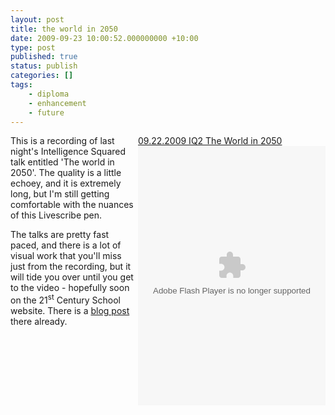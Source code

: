 ```yaml
---
layout: post
title: the world in 2050
date: 2009-09-23 10:00:52.000000000 +10:00
type: post
published: true
status: publish
categories: []
tags:
    - diploma
    - enhancement
    - future
---
```


<div style="float:right" class="pencast"><a href="http://www.livescribe.com/cgi-bin/WebObjects/LDApp.woa/wa/MLSOverviewPage?sid=9gP2BQsPLNHj" target="_blank">09.22.2009 IQ2 The World in 2050</a><br /><object width="300" height="415"><param name="movie" value="http://www.livescribe.com/media/swf/embedPlayer.swf" /><param name="FlashVars" value="path=http%3A//www.livescribe.com/cgi-bin/WebObjects/LDApp.woa/wa/flashXML%3Fxml%3D0000C0A80116000009C6680400000123E2FA154B5560674C&amp;embedversion=1" /><param name="allowFullScreen" value="true" /><param name="allowscriptaccess" value="always" /><embed src="http://www.livescribe.com/media/swf/embedPlayer.swf?path=http%3A//www.livescribe.com/cgi-bin/WebObjects/LDApp.woa/wa/flashXML%3Fxml%3D0000C0A80116000009C6680400000123E2FA154B5560674C&amp;embedversion=1" type="application/x-shockwave-flash" allowscriptaccess="always" allowfullscreen="true" width="300" height="415"></embed></object></div>
<p>This is a recording of last night's Intelligence Squared talk entitled 'The world in 2050'. The quality is a little echoey, and it is extremely long, but I'm still getting comfortable with the nuances of this Livescribe pen. </p>
<p>The talks are pretty fast paced, and there is a lot of visual work that you'll miss just from the recording, but it will tide you over until you get to the video - hopefully soon on the 21<sup>st</sup> Century School website. There is a <a href="http://www.21school.ox.ac.uk/blog/index.cfm/2009/9/23/21School-Panel-Discussion-on-The-World-in-2050">blog post</a> there already.</p>

